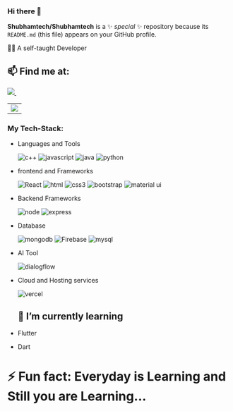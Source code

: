 ### Hi there 👋


**Shubhamtech/Shubhamtech** is a ✨ _special_ ✨ repository because its `README.md` (this file) appears on your GitHub profile.


🐱‍👤  A self-taught Developer
## 📫 Find me at:

<table>
  <tr>
    <a href="https://www.linkedin.com/in/shubham-kumar-0927271bb/">
    <img src="https://img.shields.io/badge/linkedin-%230077B5.svg?&style=for-the-badge&logo=linkedin&logoColor=white" />
  </a>&nbsp;&nbsp;
   <td><ahref="mailto:sunnykumarcoder123@gmail.com"><img src="https://img.shields.io/badge/Gmail-D14836?style=for-the-badge&logo=gmail&logoColor=white"></a></td>
</table>


### My Tech-Stack:
* Languages and Tools
  
  ![c++](https://img.shields.io/badge/C%2B%2B-00599C?style=for-the-badge&logo=c%2B%2B&logoColor=white)
  ![javascript](https://img.shields.io/badge/JavaScript-F7DF1E?style=for-the-badge&logo=javascript&logoColor=black)
  ![java](https://img.shields.io/badge/Java-ED8B00?style=for-the-badge&logo=openjdk&logoColor=white)
  ![python](https://img.shields.io/badge/Python-14354C?style=for-the-badge&logo=python&logoColor=white)
  

* frontend and Frameworks

  ![React](https://img.shields.io/badge/React-20232A?style=for-the-badge&logo=react&logoColor=61DAFB)
  ![html](https://img.shields.io/badge/HTML5-E34F26?style=for-the-badge&logo=html5&logoColor=white)
  ![css3](https://img.shields.io/badge/CSS3-1572B6?style=for-the-badge&logo=css3&logoColor=white)
  ![bootstrap](https://img.shields.io/badge/Bootstrap-563D7C?style=for-the-badge&logo=bootstrap&logoColor=white)
  ![material ui](https://img.shields.io/badge/Material--UI-0081CB?style=for-the-badge&logo=material-ui&logoColor=white)


* Backend Frameworks

  ![node](https://img.shields.io/badge/Node.js-43853D?style=for-the-badge&logo=node.js&logoColor=white)
  ![express](https://img.shields.io/badge/Express.js-404D59?style=for-the-badge)
  


* Database

  ![mongodb](https://img.shields.io/badge/MongoDB-4EA94B?style=for-the-badge&logo=mongodb&logoColor=white)
  ![Firebase](https://img.shields.io/badge/Firebase-039BE5?style=for-the-badge&logo=Firebase&logoColor=white)
  ![mysql](https://img.shields.io/badge/MySQL-00000F?style=for-the-badge&logo=mysql&logoColor=white)
  
* AI Tool

  ![dialogflow](https://img.shields.io/badge/dialogflow-FF9800?style=for-the-badge&logo=dialogflow&logoColor=white)
  
* Cloud and Hosting services

  ![vercel](https://img.shields.io/badge/Vercel-000000?style=for-the-badge&logo=vercel&logoColor=white)
  
  ## 🌱 I’m currently learning

* Flutter
* Dart


# ⚡ Fun fact: Everyday is Learning and Still you are Learning...


